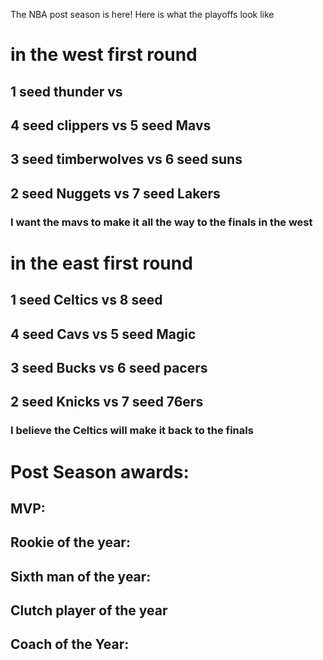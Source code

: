The NBA post season is here!
Here is what the playoffs look like
# in the west first round
## 1 seed thunder vs 
## 4 seed clippers vs 5 seed Mavs 
## 3 seed timberwolves vs 6 seed suns
## 2 seed Nuggets vs 7 seed Lakers
### I want the mavs to make it all the way to the finals in the west

# in the east first round
## 1 seed Celtics vs 8 seed
## 4 seed Cavs vs 5 seed Magic
## 3 seed Bucks vs 6 seed pacers
## 2 seed Knicks vs 7 seed 76ers
### I believe the Celtics will make it back to the finals

# Post Season awards:
## MVP: 
## Rookie of the year:
## Sixth man of the year:
## Clutch player of the year
## Coach of the Year:
